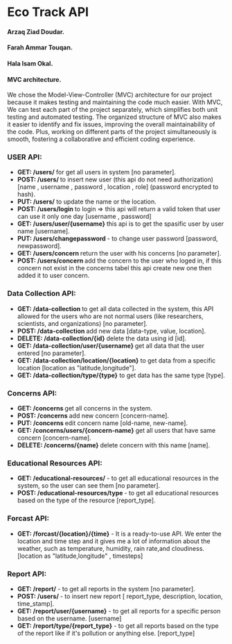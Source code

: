 # Eco Track API
#### Arzaq Ziad Doudar.
#### Farah Ammar Touqan.
#### Hala Isam Okal.

#### <strong>MVC architecture.</strong>
We chose the Model-View-Controller (MVC) architecture for our project because it makes testing and maintaining the code much easier. 
With MVC, We can test each part of the project separately, which simplifies both unit testing and automated testing. 
The organized structure of MVC also makes it easier to identify and fix issues, improving the overall maintainability of the code. 
Plus, working on different parts of the project simultaneously is smooth, fostering a collaborative and efficient coding experience.

### USER API:
* <strong>GET: /users/</strong> for get all users in system [no parameter].
* <strong>POST: /users/ </strong> to insert new user (this api do not need authorization) [name , username , password , location , role] (password encrypted to hash).
* <strong>PUT: /users/</strong> to update the name or the location.
* <strong> POST: /users/login </strong> to login => this api will return a valid token that user can use it only one day [username , password]
* <strong>GET: /users/user/{username} </strong> this api is to get the spasific user by user name [username].
* <strong>PUT: /users/changepassword </strong> - to change user password [password, newpassword].
* <strong>GET: /users/concern </strong> return the user with his concerns [no parameter].
* <strong>POST: /users/concern </strong> add the concern to the user who loged in, if this concern not exist in the concerns tabel this api create new one then added it to user concern.

### Data Collection API:
* <strong>GET: /data-collection </strong> to get all data collected in the  system, this API allowed for the users who are not normal users (like researchers, scientists, and organizations) [no parameter].
* <strong>POST: /data-collection </strong> add new data [data-type, value, location].
* <strong>DELETE: /data-collection/{id} </strong> delete the data using id [id].
* <strong>GET: /data-collection/user/{username} </strong> get all data that the user entered [no parameter].
* <strong>GET: /data-collection/location/{location}</strong> to get data from a specific location [location as "latitude,longitude"].
* <strong>GET: /data-collection/type/{type}</strong> to get data has the same type [type].

### Concerns API:
* <strong>GET: /concerns </strong> get all concerns in the system.
* <strong>POST: /concerns </strong> add new concern [concern-name].
* <strong>PUT: /concerns </strong> edit concern name [old-name, new-name].
* <strong>GET: /concerns/users/{concern-name} </strong> get all users that have same concern [concern-name].
* <strong>DELETE: /concerns/{name} </strong> delete concern with this name [name].


### Educational Resources API:
* <strong>GET: /educational-resources/</strong> - to get all educational resources in the system, so the user can see them [no parameter].
* <strong>POST: /educational-resources/type </strong> - to get all educational resources based on the type of the resource [report_type].


### Forcast API:
* <strong>GET: /forcast/{location}/{time}</strong> - It is a ready-to-use API. We enter the location and time step and it gives me a lot of information about the weather, such as temperature, humidity, rain rate,and cloudiness. [location as "latitude,longitude" , timesteps]


### Report API:
* <strong>GET: /report/</strong> - to get all reports in the system [no parameter].
* <strong>POST: /users/ </strong> - to insert new report [ report_type, description, location, time_stamp].
* <strong>GET: /report/user/{username}</strong> - to get all reports for a specific person based on the username. [username]
* <strong>GET: /report/type/{report_type}</strong> - to get all reports based on the type of the report like if it's pollution or anything else. [report_type]
